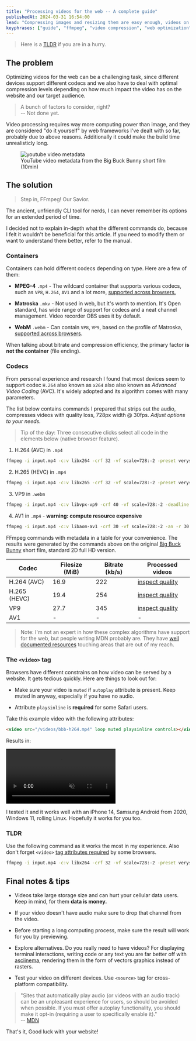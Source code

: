 ```yaml
---
title: "Processing videos for the web -- A complete guide"
publishedAt: 2024-03-31 16:54:00
lead: "Compressing images and resizing them are easy enough, videos on the other hand can pose some challenges. I'm here to discuss how to tackle them."
keyphrases: ["guide", "ffmpeg", "video compression", "web optimization"]
---
```


> Here is a [TLDR](#tldr) if you are in a hurry.

## The problem

Optimizing videos for the web can be a challenging task, since different devices support different codecs and we also have to deal with optimal compression levels depending on how much impact the video has on the website and our target audience.

> A bunch of factors to consider, right?  
> -- Not done yet.

Video processing requires way more computing power than image, and they are considered "do it yourself" by web frameworks I've dealt with so far, probably due to above reasons. Additionally it could make the build time unrealisticly long.

<figure>
  <img src="/images/yt-video-metadata.png" alt="youtube video metadata"/>
<figcaption>
YouTube video metadata from the Big Buck Bunny short film (10min)
</figcaption>
</figure>

## The solution

> Step in, FFmpeg! Our Savior.

The ancient, unfriendly CLI tool for nerds, I can never remember its options for an extended period of time.

I decided not to explain in-depth what the different commands do, because I felt it wouldn't be beneficial for this article. If you need to modify them or want to understand them better, refer to the manual.

### Containers

Containers can hold different codecs depending on type. Here are a few of them:

- **MPEG-4** `.mp4` - The wildcard container that supports various codecs, such as `VP8`, `H.264`, `AV1` and a lot more, [supported across browsers.](https://caniuse.com/?search=mp4)

- **Matroska** `.mkv` - Not used in web, but it's worth to mention. It's Open standard, has wide range of support for codecs and a neat channel management. Video recorder OBS uses it by default.

- **WebM** `.webm` - Can contain `VP8`, `VP9`, based on the profile of Matroska, [supported across browsers](https://caniuse.com/?search=webm).

When talking about bitrate and compression efficiency, the primary factor **is not the container** (file ending).

### Codecs

From personal experience and research I found that most devices seem to support codec `H.264` also known as `x264` also also known as _Advanced Video Coding_ (AVC). It's widely adopted and its algorithm comes with many parameters.

The list below contains commands I prepared that strips out the audio, compresses videos with quality loss, 728px width @ 30fps. _Adjust options to your needs._

> Tip of the day: Three consecutive clicks select all code in the elements below (native browser feature).

1. H.264 (AVC) in `.mp4`

```bash
ffmpeg -i input.mp4 -c:v libx264 -crf 32 -vf scale=728:-2 -preset veryslow -movflags faststart -an -r 30 output.mp4
```

2. H.265 (HEVC) in `.mp4`

```bash
ffmpeg -i input.mp4 -c:v libx265 -crf 32 -vf scale=728:-2 -preset veryslow -tag:v hvc1 -movflags faststart -an -r 30 output.mp4
```

3. VP9 in `.webm`

```bash
ffmpeg -i input.mp4 -c:v libvpx-vp9 -crf 40 -vf scale=728:-2 -deadline best -an -r 30 output.webm
```

4. AV1 in `.mp4` - **warning: compute resource expensive**

```bash
ffmpeg -i input.mp4 -c:v libaom-av1 -crf 30 -vf scale=728:-2 -an -r 30 output.mp4
```

FFmpeg commands with metadata in a table for your convenience. The results were generated by the commands above on the original [Big Buck Bunny](http://bbb3d.renderfarming.net/) short film, standard 2D full HD version.

| Codec        | Filesize (MiB) | Bitrate (kb/s) | Processed videos                        |
| ------------ | -------------- | -------------- | --------------------------------------- |
| H.264 (AVC)  | 16.9           | 222            | [inspect quality](/videos/bbb-h264.mp4) |
| H.265 (HEVC) | 19.4           | 254            | [inspect quality](/videos/bbb-h265.mp4) |
| VP9          | 27.7           | 345            | [inspect quality](/videos/bbb-vp9.webm) |
| AV1          | -              | -              | -                                       |

> Note: I'm not an expert in how these complex algorithms have support for the web, but people writing MDN probably are. They have [well documented resources](https://developer.mozilla.org/en-US/docs/Web/Media/Formats) touching areas that are out of my reach.

### The `<video>` tag

Browsers have different constrains on how video can be served by a website. It gets tedious quickly. Here are things to look out for:

- Make sure your video is `muted` if `autoplay` attribute is present. Keep muted in anyway, especially if you have no audio.

- Attribute `playsinline` is **required** for some Safari users.

Take this example video with the following attributes:

```html
<video src="/videos/bbb-h264.mp4" loop muted playsinline controls></video>
```

Results in:

<video src="/videos/bbb-h264.mp4" 
  loop 
  muted 
  playsinline 
  controls>
</video>

I tested it and it works well with an iPhone 14, Samsung Android from 2020, Windows 11, rolling Linux. Hopefully it works for you too.

### TLDR

Use the following command as it works the most in my experience. Also don't forget `<video>` [tag attributes required](#the-video-tag) by some browsers.

```bash
ffmpeg -i input.mp4 -c:v libx264 -crf 32 -vf scale=728:-2 -preset veryslow -movflags faststart -an -r 30 output.mp4
```

## Final notes & tips

- Videos take large storage size and can hurt your cellular data users. Keep in mind, for them **data is money.**

- If your video doesn't have audio make sure to drop that channel from the video.

- Before starting a long computing process, make sure the result will work for you by previewing.

- Explore alternatives. Do you really need to have videos? For displaying terminal interactions, writing code or any text you are far better off with [asciinema](https://asciinema.org/), rendering them in the form of vectors graphics instead of rasters.

- Test your video on different devices. Use `<source>` tag for cross-platform compatibility.

> "Sites that automatically play audio (or videos with an audio track) can be an unpleasant experience for users, so should be avoided when possible. If you must offer autoplay functionality, you should make it opt-in (requiring a user to specifically enable it)."  
> -- [MDN](https://developer.mozilla.org/en-US/docs/Web/HTML/Element/video)

That's it, Good luck with your website!
